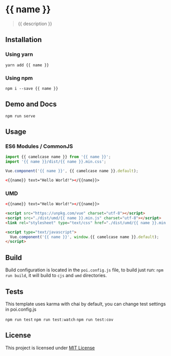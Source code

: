 # {{ name }}

> {{ description }}

## Installation

### Using yarn

`yarn add {{ name }}`

### Using npm

`npm i --save {{ name }}`

## Demo and Docs

`npm run serve`

## Usage

### ES6 Modules / CommonJS

```js
import {{ camelcase name }} from '{{ name }}';
import '{{ name }}/dist/{{ name }}.min.css';

Vue.component('{{ name }}', {{ camelcase name }}.default);
```

```html
<{{name}} text="Hello World!"></{{name}}>
```

### UMD

```html
<{{name}} text="Hello World!"></{{name}}>

<script src="https://unpkg.com/vue" charset="utf-8"></script>
<script src="./dist/umd/{{ name }}.min.js" charset="utf-8"></script>
<link rel="stylesheet" type="text/css" href="./dist/umd/{{ name }}.min.css">

<script type="text/javascript">
  Vue.component('{{ name }}', window.{{ camelcase name }}.default);
</script>
```

## Build

Build configuration is located in the `poi.config.js` file, to build just run: `npm run build`, it will build to `cjs` and `umd` directories.

## Tests

This template uses karma with chai by default, you can change test settings in poi.config.js

`npm run test`
`npm run test:watch`
`npm run test:cov`

## License

This project is licensed under [MIT License](http://en.wikipedia.org/wiki/MIT_License)
